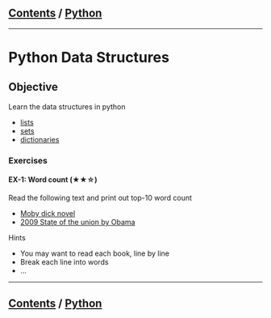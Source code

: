 <link rel='stylesheet' href='../assets/css/main.css'/>

## [Contents](../contents.md) / [Python](0-README.md)

---

# Python Data Structures

## Objective

Learn the data structures in python

- [lists](5a-lists.md)
- [sets](5b-sets.md)
- [dictionaries](5c-dictionaries.md)


### Exercises

#### EX-1: Word count (★★☆)

Read the following text and print out top-10 word count
- [Moby dick novel](https://s3.amazonaws.com/elephantscale-public/data/text/books/moby-dick.txt)
- [2009 State of the union by Obama](https://s3.amazonaws.com/elephantscale-public/data/text/state-of-the-unions/2009-Obama.txt)

Hints
* You may want to read each book, line by line
* Break each line into words
* ...

---

## [Contents](../contents.md) / [Python](0-README.md)
